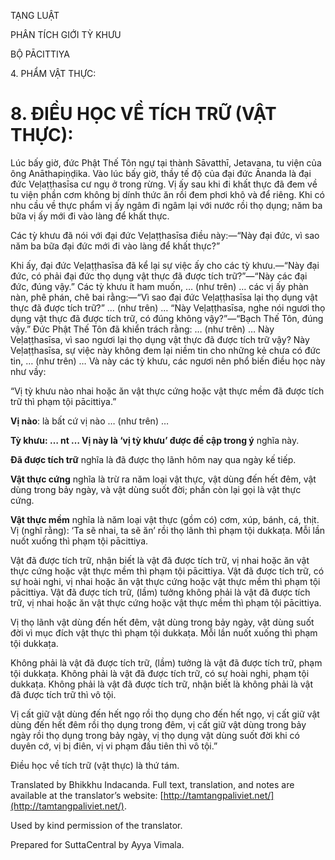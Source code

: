  

TẠNG LUẬT

PHÂN TÍCH GIỚI TỲ KHƯU

BỘ PĀCITTIYA

4\. PHẨM VẬT THỰC:

# 8\. ĐIỀU HỌC VỀ TÍCH TRỮ (VẬT THỰC):

Lúc bấy giờ, đức Phật Thế Tôn ngự tại thành Sāvatthī, Jetavana, tu viện của ông Anāthapiṇḍika. Vào lúc bấy giờ, thầy tế độ của đại đức Ānanda là đại đức Veḷaṭṭhasīsa cư ngụ ở trong rừng. Vị ấy sau khi đi khất thực đã đem về tu viện phần cơm không bị dính thức ăn rồi đem phơi khô và để riêng. Khi có nhu cầu về thực phẩm vị ấy ngâm đi ngâm lại với nước rồi thọ dụng; năm ba bữa vị ấy mới đi vào làng để khất thực.

Các tỳ khưu đã nói với đại đức Veḷaṭṭhasīsa điều này:—“Này đại đức, vì sao năm ba bữa đại đức mới đi vào làng để khất thực?”

Khi ấy, đại đức Veḷaṭṭhasīsa đã kể lại sự việc ấy cho các tỳ khưu.—“Này đại đức, có phải đại đức thọ dụng vật thực đã được tích trữ?”—“Này các đại đức, đúng vậy.” Các tỳ khưu ít ham muốn, … (như trên) … các vị ấy phàn nàn, phê phán, chê bai rằng:—“Vì sao đại đức Veḷaṭṭhasīsa lại thọ dụng vật thực đã được tích trữ?” … (như trên) … “Này Veḷaṭṭhasīsa, nghe nói ngươi thọ dụng vật thực đã được tích trữ, có đúng không vậy?”—“Bạch Thế Tôn, đúng vậy.” Đức Phật Thế Tôn đã khiển trách rằng: … (như trên) … Này Veḷaṭṭhasīsa, vì sao ngươi lại thọ dụng vật thực đã được tích trữ vậy? Này Veḷaṭṭhasīsa, sự việc này không đem lại niềm tin cho những kẻ chưa có đức tin, … (như trên) … Và này các tỳ khưu, các ngươi nên phổ biến điều học này như vầy:

“Vị tỳ khưu nào nhai hoặc ăn vật thực cứng hoặc vật thực mềm đã được tích trữ thì phạm tội pācittiya.”

**Vị nào**: là bất cứ vị nào … (như trên) …

****Tỳ khưu**: … nt … Vị này là ‘vị tỳ khưu’ được đề cập trong ý** nghĩa này.

**Đã được tích trữ** nghĩa là đã được thọ lãnh hôm nay qua ngày kế tiếp.

**Vật thực cứng** nghĩa là trừ ra năm loại vật thực, vật dùng đến hết đêm, vật dùng trong bảy ngày, và vật dùng suốt đời; phần còn lại gọi là vật thực cứng.

**Vật thực mềm** nghĩa là năm loại vật thực (gồm có) cơm, xúp, bánh, cá, thịt. Vị (nghĩ rằng): ‘Ta sẽ nhai, ta sẽ ăn’ rồi thọ lãnh thì phạm tội dukkaṭa. Mỗi lần nuốt xuống thì phạm tội pācittiya.

Vật đã được tích trữ, nhận biết là vật đã được tích trữ, vị nhai hoặc ăn vật thực cứng hoặc vật thực mềm thì phạm tội pācittiya. Vật đã được tích trữ, có sự hoài nghi, vị nhai hoặc ăn vật thực cứng hoặc vật thực mềm thì phạm tội pācittiya. Vật đã được tích trữ, (lầm) tưởng không phải là vật đã được tích trữ, vị nhai hoặc ăn vật thực cứng hoặc vật thực mềm thì phạm tội pācittiya.

Vị thọ lãnh vật dùng đến hết đêm, vật dùng trong bảy ngày, vật dùng suốt đời vì mục đích vật thực thì phạm tội dukkaṭa. Mỗi lần nuốt xuống thì phạm tội dukkaṭa.

Không phải là vật đã được tích trữ, (lầm) tưởng là vật đã được tích trữ, phạm tội dukkaṭa. Không phải là vật đã được tích trữ, có sự hoài nghi, phạm tội dukkaṭa. Không phải là vật đã được tích trữ, nhận biết là không phải là vật đã được tích trữ thì vô tội.

Vị cất giữ vật dùng đến hết ngọ rồi thọ dụng cho đến hết ngọ, vị cất giữ vật dùng đến hết đêm rồi thọ dụng trong đêm, vị cất giữ vật dùng trong bảy ngày rồi thọ dụng trong bảy ngày, vị thọ dụng vật dùng suốt đời khi có duyên cớ, vị bị điên, vị vi phạm đầu tiên thì vô tội.”

Điều học về tích trữ (vật thực) là thứ tám.

Translated by Bhikkhu Indacanda. Full text, translation, and notes are available at the translator’s website: [http://tamtangpaliviet.net/](http://tamtangpaliviet.net/).

Used by kind permission of the translator.

Prepared for SuttaCentral by Ayya Vimala.